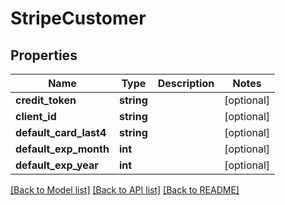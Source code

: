 # StripeCustomer

## Properties
Name | Type | Description | Notes
------------ | ------------- | ------------- | -------------
**credit_token** | **string** |  | [optional] 
**client_id** | **string** |  | [optional] 
**default_card_last4** | **string** |  | [optional] 
**default_exp_month** | **int** |  | [optional] 
**default_exp_year** | **int** |  | [optional] 

[[Back to Model list]](../README.md#documentation-for-models) [[Back to API list]](../README.md#documentation-for-api-endpoints) [[Back to README]](../README.md)


